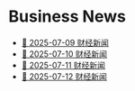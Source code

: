 # Business News

- [📰 2025-07-09 财经新闻](/docs/posts/2025-07-09-news.md)
- [📰 2025-07-10 财经新闻](/docs/posts/2025-07-10-news.md)
- [📰 2025-07-11 财经新闻](/docs/posts/2025-07-11-news.md)
- [📰 2025-07-12 财经新闻](/docs/posts/2025-07-12-news.md)